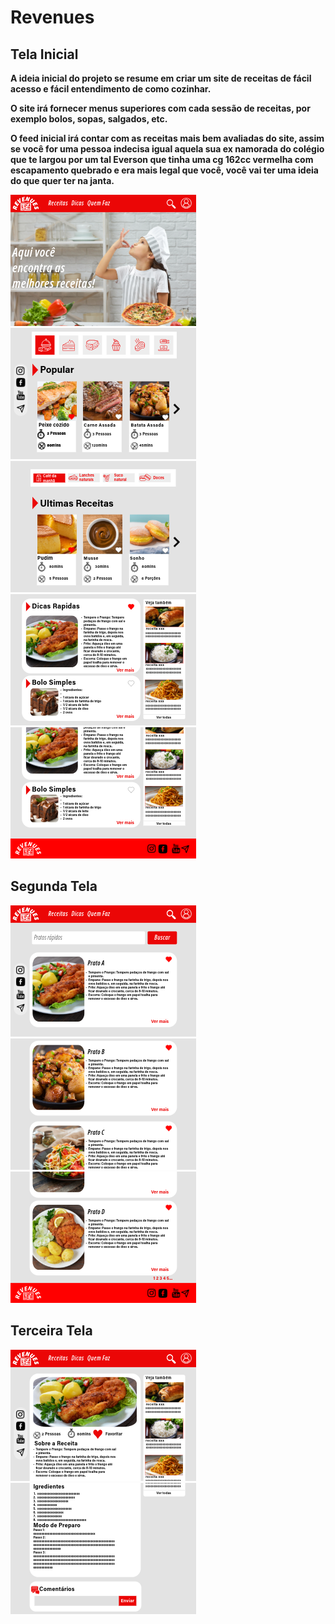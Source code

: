 # Revenues
## Tela Inicial
**A ideia inicial do projeto se resume em criar um site de receitas de fácil acesso e fácil entendimento de como cozinhar.**

**O site irá fornecer menus superiores com cada sessão de receitas, por exemplo bolos, sopas, salgados, etc.**

**O feed inicial irá contar com as receitas mais bem avaliadas do site, assim se você for uma pessoa indecisa igual aquela sua ex namorada do colégio que te largou por um tal Everson que tinha uma cg 162cc vermelha com escapamento quebrado e era mais legal que você, você vai ter uma ideia do que quer ter na janta.**

![1](telainicialpt1.png)
![2](telainicialpt2.png)
![3](telainicialpt3.png)
![4](telainicialpt4.png)
![5](telainicialptfinal.png)

###
## Segunda Tela
![7](tela2pt1.png)
![8](tela2pt2.png)
![9](tela2pt3.png)
## Terceira Tela
![10](tela3pt1.png)
![11](tela3pt2semrodape.png)

